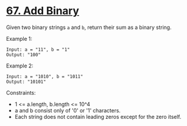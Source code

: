 # [67. Add Binary](https://leetcode.com/problems/add-binary/description/)

Given two binary strings `a` and `b`, return their sum as a binary string.

 

Example 1:

    Input: a = "11", b = "1"
    Output: "100"

Example 2:

    Input: a = "1010", b = "1011"
    Output: "10101"
 

Constraints:

* 1 <= a.length, b.length <= 10^4
* a and b consist only of '0' or '1' characters.
* Each string does not contain leading zeros except for the zero itself.